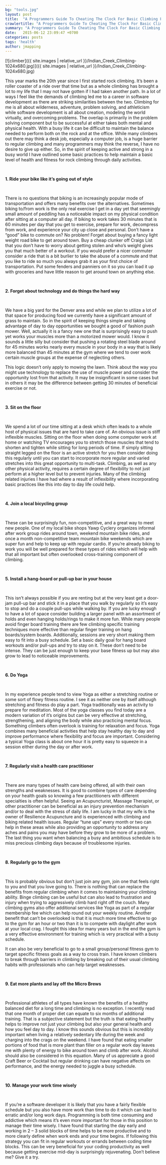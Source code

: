 ```yaml
---
bg: "tools.jpg"
layout: post
title:  "A Programmers Guide To Cheating The Clock For Basic Climbing Fitness"
crawlertitle: "A Programmers Guide To Cheating The Clock For Basic Climbing Fitness"
summary: "A Programmers Guide To Cheating The Clock For Basic Climbing Fitness"
date:   2015-06-12 23:09:47 +0700
categories: posts
tags: 'health'
author: jmapping
---
```


[![climber]({{ site.images | relative_url }}/Indian_Creek_Climbing-1024x680.jpg)]({{ site.images | relative_url }}/Indian_Creek_Climbing-1024x680.jpg)

This year marks the 20th year since I first started rock climbing.  It’s been a roller coaster of a ride over that time but as a whole climbing has brought a lot to my life that I may not have gotten if I had taken another path.  In a lot of ways I feel like the demands of climbing led me to a career in software development as there are striking similarities between the two.  Climbing for me is all about wilderness, adventure, problem solving, and athleticism while software development is all about creation, modeling the world virtually, and overcoming problems.  The overlap is primarily in the problem solving component but to be successful at either takes both mental and physical health.  With a busy life it can be difficult to maintain the balance needed to perform both on the rock and at the office.  While many climbers out there may think a desk job, especially a computer job, is a huge barrier to regular climbing and many programmers may think the reverse, I have no desire to give up either.  So, in the spirit of keeping active and strong in a busy world I have outlined some basic practices to help maintain a basic level of health and fitness for rock climbing through daily activities.

<br>

<strong> 1. Ride your bike like it’s going out of style </strong>

<br>

There is no questions that biking is an increasingly popular mode of transportation and offers many benefits over the alternatives.  Sometimes biking to/from work is the only real exercise I get in a day yet that seemingly small amount of peddling has a noticeable impact on my physical condition after sitting at a computer all day. If biking to work takes 30 minutes that is 60 minutes per day that you get to exercise, prepare for work, decompress from work, and experience your city up close and personal.  Don’t have a “good” bike to commute on?  No problem!  Forget about buying a fancy light weight road bike to get around town.  Buy a cheap clunker off Craigs List that you don’t have to worry about getting stolen and who’s weight gives you that much better of a workout.  If you would prefer a nicer commuter consider a ride that is a bit burlier to take the abuse of a commute and that you like to ride so much you always grab it as your first choice of transportation.  Put some fenders and panniers on it so you can load it up with groceries and have little reason to get around town on anything else.

<br>

<strong> 2. Forget about technology and do things the hard way </strong>

<br>

We have a big yard for the Denver area and while we plan to utilize a lot of that space for producing food we currently have a significant amount of grass to maintain.  So in the spirit of keeping things simple and taking advantage of day to day opportunities we bought a good ol’ fashion push mower. Well, actually it is a fancy new one that is surprisingly easy to push yet works your muscles more than a motorized mower would.  I know it sounds a little silly but consider that pushing a rotating steel blade around for 45 minutes works nearly every muscle in your body in a way that is likely more balanced than 45 minutes at the gym where we tend to over work certain muscle groups at the expense of neglecting others.

This logic doesn’t only apply to mowing the lawn.  Think about the way you might use technology to replace the use of muscle power and consider the opportunity lost from that activity.  It may be insignificant in some cases but in others it may be the difference between getting 30 minutes of beneficial exercise or not.

<br>

<strong> 3. Sit on the floor </strong>

<br>

We spend a lot of our time sitting at a desk which often leads to a whole host of physical issues that are hard to take care of.  An obvious issue is stiff inflexible muscles.  Sitting on the floor when doing some computer work at home or watching TV encourages you to stretch those muscles that tend to shorten and tighten while sitting for long periods of time.  If simply sitting straight legged on the floor is an active stretch for you then consider doing this regularly until you can start to incorporate more regular and varied stretches into this great opportunity to multi-task.  Climbing, as well as any other physical activity, requires a certain degree of flexibility to not just perform at a higher level but to prevent injuries.  Many of the climbing related injuries I have had where a result of inflexibility where incorporating basic practices like this into day to day life could help.

<br>

<strong> 4. Join a local bicycling group </strong>

<br>

These can be surprisingly fun, non-competitive, and a great way to meet new people.  One of my local bike shops Yawp Cyclery organizes informal after work group rides around town, weekend mountain bike rides, and once a month non-competitive team mountain bike weekends which are super fun and help to keep up with regular cardio.  If you’re already biking to work you will be well prepared for these types of rides which will help with that all important but often overlooked cross-training component of climbing.

<br>

<strong> 5. Install a hang-board or pull-up bar in your house </strong>

<br>

This isn’t always possible if you are renting but at the very least get a door-jam pull-up bar and stick it in a place that you walk by regularly so it’s easy to stop and do a couple pull-ups while walking by.  If you are lucky enough to have a lot of space consider building a larger panel with an assortment of holds and even hanging holds/rings to make it more fun.  While many people avoid finger board training there are few climbing specific training techniques more effective than regular finger training on hang boards/system boards. Additionally, sessions are very short making them easy to fit into a busy schedule.  Set a basic daily goal for hang board workouts and/or pull-ups and try to stay on it.  These don’t need to be intense.  They can be just enough to keep your base fitness up but may also grow to lead to noticeable improvements.

<br>

<strong> 6. Do Yoga </strong>

<br>

In my experience people tend to view Yoga as either a stretching routine or some sort of flowy fitness routine. I see it as neither one by itself although stretching and fitness do play a part.  Yoga traditionally was an activity to prepare for meditation.  Most of the yoga classes you find today are a modern variation of it’s origins but can be very effective at stretching, strengthening, and aligning the body while also practicing mental focus.  Something climbers often overlook is training for relaxation and focus.  Yoga combines many beneficial activities that help stay healthy day to day and improve performance where flexibility and focus are important.  Considering a typical Yoga class is about one hour it is pretty easy to squeeze in a session either during the day or after work.

<br>

<strong> 7. Regularly visit a health care practitioner </strong>

<br>

There are many types of health care being offered, all with their own strengths and weaknesses.  It is good to combine types of care depending on your health goals so knowing a few practitioners with different specialties is often helpful.  Seeing an Acupuncturist, Massage Therapist, or other practitioner can be beneficial as an injury prevention mechanism and/or to deal with the stress of daily life.  I am lucky in that my wife is the owner of Resilience Acupuncture and is experienced with climbing and biking related health issues.  Regular “tune ups” every month or two can help in these areas while also providing an opportunity to address any aches and pains you may have before they grow to be more of a problem.  The last thing you want when balancing a busy and ambitious schedule is to miss precious climbing days because of troublesome injuries.

<br>

<strong> 8. Regularly go to the gym </strong>

<br>

This is probably obvious but don’t just join any gym, join one that feels right to you and that you love going to.  There is nothing that can replace the benefits from regular climbing when it comes to maintaining your climbing ability.  Binge climbing can be useful but can also lead to frustration and injury when trying to aggressively climb hard right off the couch.  Many climbing gyms also offer additional services like Yoga as part of a regular membership fee which can help round out your weekly routine.  Another benefit that can’t be overlooked is that it is much more time effective to go to the gym for an hour or two than it is to compete with daylight after work at your local crag.  I fought this idea for many years but in the end the gym is a very effective environment for training which is very practical with a busy schedule.

It can also be very beneficial to go to a small group/personal fitness gym to target specific fitness goals as a way to cross train.  I have known climbers to break through barriers in climbing by breaking out of their usual climbing habits with professionals who can help target weaknesses.

<br>

<strong> 9. Eat more plants and lay off the Micro Brews </strong>

<br>

Professional athletes of all types have known the benefits of a healthy balanced diet for a long time and climbing is no exception.  I recently read that one month of proper diet can equate to six months of additional training.  That is a subjective statement but the truth is that eating healthy helps to improve not just your climbing but also your general health and how you feel day to day.  I know this sounds obvious but this is incredibly important when living a relatively sedentary life during the week and charging into the crags on the weekend.  I have found that eating smaller portions of food that is more plant than filler on a regular work day leaves me with plenty of energy to bike around town and climb after work.  Alcohol should also be considered in this equation.  Many of us appreciate a good Craft Beer or Cocktail but regular drinking can have negative affects on performance, and the energy needed to juggle a busy schedule.

<br>

<strong> 10. Manage your work time wisely </strong>

<br>

If you’re a software developer it is likely that you have a fairly flexible schedule but you also have more work than time to do it which can lead to erratic and/or long work days.  Programming is both time consuming and addictive which means it’s even more important for those in this position to manage their time wisely.  I have found that starting the day early and working in 2 – 3 solid blocks of time helps to be more productive and to more clearly define when work ends and your time begins.  If following this strategy you can fit in regular workouts or errands between coding time blocks.  This can be very beneficial for your coding productivity as well because getting exercise mid-day is surprisingly rejuvenating.  Don’t believe me?  Give it a try.
